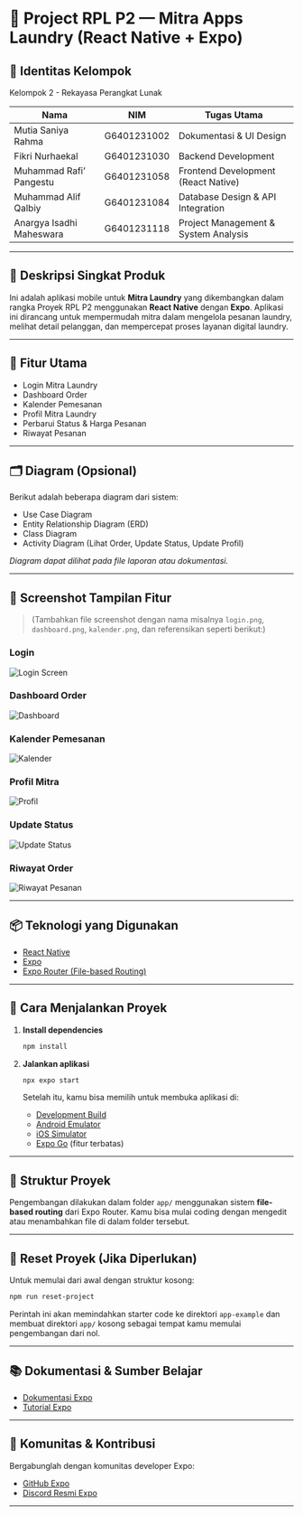 # 🚀 Project RPL P2 — Mitra Apps Laundry (React Native + Expo)


## 👥 Identitas Kelompok

Kelompok 2 - Rekayasa Perangkat Lunak

| Nama                        | NIM           | Tugas Utama                             |
|-----------------------------|---------------|-----------------------------------------|
| Mutia Saniya Rahma         | G6401231002   | Dokumentasi & UI Design                 |
| Fikri Nurhaekal            | G6401231030   | Backend Development                     |
| Muhammad Rafi’ Pangestu    | G6401231058   | Frontend Development (React Native)     |
| Muhammad Alif Qalbiy       | G6401231084   | Database Design & API Integration       |
| Anargya Isadhi Maheswara   | G6401231118   | Project Management & System Analysis    |

---

## 📱 Deskripsi Singkat Produk

Ini adalah aplikasi mobile untuk **Mitra Laundry** yang dikembangkan dalam rangka Proyek RPL P2 menggunakan **React Native** dengan **Expo**. Aplikasi ini dirancang untuk mempermudah mitra dalam mengelola pesanan laundry, melihat detail pelanggan, dan mempercepat proses layanan digital laundry.

---


## 🧭 Fitur Utama

- Login Mitra Laundry
- Dashboard Order
- Kalender Pemesanan
- Profil Mitra Laundry
- Perbarui Status & Harga Pesanan
- Riwayat Pesanan

---

## 🗂️ Diagram (Opsional)

Berikut adalah beberapa diagram dari sistem:

- Use Case Diagram  
- Entity Relationship Diagram (ERD)  
- Class Diagram  
- Activity Diagram (Lihat Order, Update Status, Update Profil)

_Diagram dapat dilihat pada file laporan atau dokumentasi._

---

## 📸 Screenshot Tampilan Fitur

> (Tambahkan file screenshot dengan nama misalnya `login.png`, `dashboard.png`, `kalender.png`, dan referensikan seperti berikut:)

### Login
![Login Screen](screenshots/login.png)

### Dashboard Order
![Dashboard](screenshots/dashboard.png)

### Kalender Pemesanan
![Kalender](screenshots/kalender.png)

### Profil Mitra
![Profil](screenshots/profile.png)

### Update Status
![Update Status](screenshots/update_status.png)

### Riwayat Order
![Riwayat Pesanan](screenshots/riwayat.png)

---


## 📦 Teknologi yang Digunakan

- [React Native](https://reactnative.dev/)
- [Expo](https://expo.dev/)
- [Expo Router (File-based Routing)](https://docs.expo.dev/router/introduction/)

---

## 🔧 Cara Menjalankan Proyek

1. **Install dependencies**

   ```bash
   npm install
   ```

2. **Jalankan aplikasi**

   ```bash
   npx expo start
   ```

   Setelah itu, kamu bisa memilih untuk membuka aplikasi di:

   - [Development Build](https://docs.expo.dev/develop/development-builds/introduction/)
   - [Android Emulator](https://docs.expo.dev/workflow/android-studio-emulator/)
   - [iOS Simulator](https://docs.expo.dev/workflow/ios-simulator/)
   - [Expo Go](https://expo.dev/go) (fitur terbatas)

---

## 📁 Struktur Proyek

Pengembangan dilakukan dalam folder `app/` menggunakan sistem **file-based routing** dari Expo Router. Kamu bisa mulai coding dengan mengedit atau menambahkan file di dalam folder tersebut.

---

## 🔄 Reset Proyek (Jika Diperlukan)

Untuk memulai dari awal dengan struktur kosong:

```bash
npm run reset-project
```

Perintah ini akan memindahkan starter code ke direktori `app-example` dan membuat direktori `app/` kosong sebagai tempat kamu memulai pengembangan dari nol.

---

## 📚 Dokumentasi & Sumber Belajar

- [Dokumentasi Expo](https://docs.expo.dev/)
- [Tutorial Expo](https://docs.expo.dev/tutorial/introduction/)

---

## 🤝 Komunitas & Kontribusi

Bergabunglah dengan komunitas developer Expo:

- [GitHub Expo](https://github.com/expo/expo)
- [Discord Resmi Expo](https://chat.expo.dev)

---
